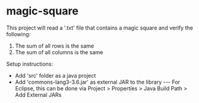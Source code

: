 # magic-square
This project will read a '.txt' file that contains a magic square and verify the following:
1. The sum of all rows is the same
2. The sum of all columns is the same

Setup instructions:
- Add 'src' folder as a java project
- Add 'commons-lang3-3.6.jar' as external JAR to the library
--- For Eclipse, this can be done via Project > Properties > Java Build Path > Add External JARs